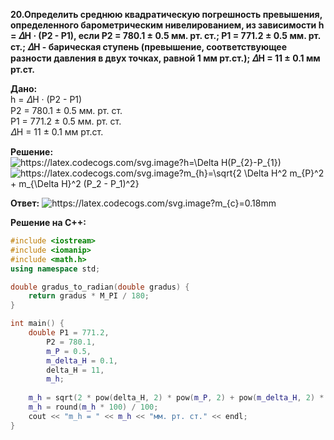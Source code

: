 **20.Определить среднюю квадратическую погрешность превышения, определенного барометрическим нивелированием, из зависимости h = 𝛥H · (P2 - P1), если P2 = 780.1 ± 0.5 мм. рт. ст.; P1 = 771.2 ± 0.5 мм. рт. ст.; 𝛥H - барическая ступень (превышение, соответствующее разности давления в двух точках, равной 1 мм рт.ст.); 𝛥H = 11 ± 0.1 мм рт.ст.**  

**Дано:**  
h = 𝛥H · (P2 - P1)  
P2 = 780.1 ± 0.5 мм. рт. ст.  
P1 = 771.2 ± 0.5 мм. рт. ст.  
𝛥H = 11 ± 0.1 мм рт.ст.     

**Решение:**    
<img src="https://latex.codecogs.com/svg.image?h=\Delta&space;H(P_{2}-P_{1})" title="https://latex.codecogs.com/svg.image?h=\Delta H(P_{2}-P_{1})" />  
<img src="https://latex.codecogs.com/svg.image?m_{h}=\sqrt{2&space;\Delta&space;H^2&space;m_{P}^2&space;&plus;&space;m_{\Delta&space;H}^2&space;(P_2&space;-&space;P_1)^2}" title="https://latex.codecogs.com/svg.image?m_{h}=\sqrt{2 \Delta H^2 m_{P}^2 + m_{\Delta H}^2 (P_2 - P_1)^2}" /> 

**Ответ:** 
<img src="https://latex.codecogs.com/svg.image?m_{h}=7.83" title="https://latex.codecogs.com/svg.image?m_{c}=0.18mm" />

**Решение на C++:**  
```c++
#include <iostream>
#include <iomanip>
#include <math.h>
using namespace std;

double gradus_to_radian(double gradus) {
    return gradus * M_PI / 180;
}

int main() {
    double P1 = 771.2,
        P2 = 780.1,
        m_P = 0.5,
        m_delta_H = 0.1, 
        delta_H = 11,
        m_h;
        
    m_h = sqrt(2 * pow(delta_H, 2) * pow(m_P, 2) + pow(m_delta_H, 2) * pow(P2 - P1, 2));
    m_h = round(m_h * 100) / 100;
    cout << "m_h = " << m_h << "мм. рт. ст." << endl;
}
```
